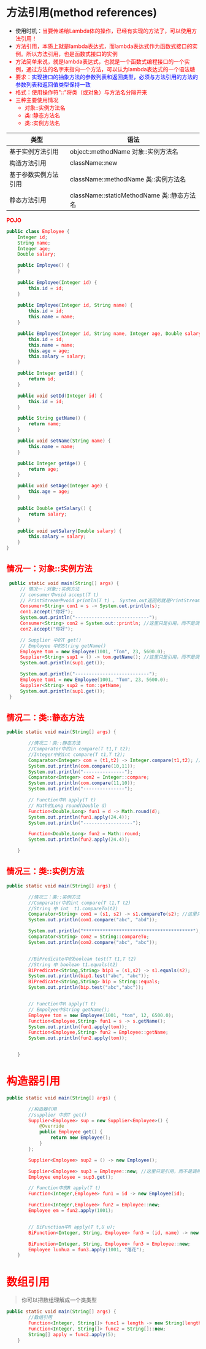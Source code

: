 # 方法引用(method references)

- 使用时机：<font color="red">当要传递给Lambda体的操作，已经有实现的方法了，可以使用方法引用！</font>
- <font color="red">方法引用，本质上就是lambda表达式，而lambda表达式作为函数式接口的实例。所以方法引用，也是函数式接口的实例
- 方法简单来说，就是lambda表达式，也就是一个函数式编程接口的一个实例，通过方法的名字来指向一个方法，可以认为lambda表达式的一个语法糖
- 要求：<font color="blue">实现接口的抽象方法的参数列表和返回类型，必须与方法引用的方法的参数列表和返回值类型保持一致</font>
- 格式：使用操作符"::"将类（或对象）与方法名分隔开来
- 三种主要使用情况
  - 对象::实例方法名
  - 类::静态方法名
  - 类::实例方法名



| 类型                 | 语法                                       |
| -------------------- | ------------------------------------------ |
| 基于实例方法引用     | object::methodName 对象::实例方法名        |
| 构造方法引用         | className::new                             |
| 基于参数实例方法引用 | className::methodName  类::实例方法名      |
| 静态方法引用         | className::staticMethodName 类::静态方法名 |

**POJO**

```java
public class Employee {
    Integer id;
    String name;
    Integer age;
    Double salary;

    public Employee() {
    }
    
    public Employee(Integer id) {
        this.id = id;
    }
    
    public Employee(Integer id, String name) {
        this.id = id;
        this.name = name;
    }

    public Employee(Integer id, String name, Integer age, Double salary) {
        this.id = id;
        this.name = name;
        this.age = age;
        this.salary = salary;
    }

    public Integer getId() {
        return id;
    }

    public void setId(Integer id) {
        this.id = id;
    }

    public String getName() {
        return name;
    }

    public void setName(String name) {
        this.name = name;
    }

    public Integer getAge() {
        return age;
    }

    public void setAge(Integer age) {
        this.age = age;
    }

    public Double getSalary() {
        return salary;
    }

    public void setSalary(Double salary) {
        this.salary = salary;
    }
}
```

## 情况一：对象::实例方法

```java
 public static void main(String[] args) {
     // 情况一：对象::实例方法
     // consumer中void accept(T t)
     // PrintStream中void println(T t) 。 System.out返回的就是PrintStream
     Consumer<String> con1 = s -> System.out.println(s);
     con1.accept("你好");
     System.out.println("---------------------------");
     Consumer<String> con2 = System.out::println; //这里只是引用，而不是调用
     con2.accept("你好");

     // Supplier 中的T get()
     // Employee 中的String getName()
     Employee tom = new Employee(1001, "Tom", 23, 5600.0);
     Supplier<String> sup1 = () -> tom.getName(); //这里只是引用，而不是调用
     System.out.println(sup1.get());

     System.out.println("---------------------------");
     Employee tom1 = new Employee(1001, "Tom", 23, 5600.0);
     Supplier<String> sup2 = tom::getName;
     System.out.println(sup1.get());
 }
```

## 情况二：类::静态方法

```java
public static void main(String[] args) {

        //情况二：类::静态方法
        //Comparator中的in compare(T t1,T t2);
        //Integer中的int compare(T t1,T t2);
        Comparator<Integer> com = (t1,t2) -> Integer.compare(t1,t2); //这里只是引用，而不是调用
        System.out.println(com.compare(10,11));
        System.out.println("---------------");
        Comparator<Integer> com2 = Integer::compare;
        System.out.println(com.compare(11,10));
        System.out.println("---------------");

        // Function中R apply(T t)
        // Math的Long round(Double d)
        Function<Double,Long> fun1 = d -> Math.round(d);
        System.out.println(fun1.apply(24.4));
        System.out.println("------------------");

        Function<Double,Long> fun2 = Math::round;
        System.out.println(fun2.apply(24.4));

    }
```

## 情况三：类::实例方法

```java
public static void main(String[] args) {

        //情况三：类::实例方法
        //Comparator中的int compare(T t1,T t2)
        //String 中 int  t1.compareTo(t2)
        Comparator<String> com1 = (s1, s2) -> s1.compareTo(s2); //这里只是引用，而不是调用
        System.out.println(com1.compare("abc", "abd"));

        System.out.println("****************************************");
        Comparator<String> com2 = String::compareTo;
        System.out.println(com2.compare("abc", "abc"));


        //BiPredicate中的boolean test(T t1,T t2)
        //String 中 boolean t1.equals(t2)
        BiPredicate<String,String> bip1 = (s1,s2) -> s1.equals(s2);
        System.out.println(bip1.test("abc", "abc"));
        BiPredicate<String,String> bip = String::equals;
        System.out.println(bip.test("abc","abc"));


        // Function中R apply(T t)
        // Empolyee中String getName();
        Employee tom = new Employee(1001, "tom", 12, 6500.0);
        Function<Employee,String> fun1 = s -> s.getName();
        System.out.println(fun1.apply(tom));
        Function<Employee,String> fun2 = Employee::getName;
        System.out.println(fun2.apply(tom));


    }
```

# 构造器引用

```java
public static void main(String[] args) {

        //构造器引用
        //supplier 中的T get()
        Supplier<Employee> sup = new Supplier<Employee>() {
            @Override
            public Employee get() {
                return new Employee();
            }
        };

        Supplier<Employee> sup2 = () -> new Employee();

        Supplier<Employee> sup3 = Employee::new; //这里只是引用，而不是调用
        Employee employee = sup3.get();

        // Function中的R apply(T t)
        Function<Integer,Employee> fun1 = id -> new Employee(id);

        Function<Integer,Employee> fun2 = Employee::new;
        Employee em = fun2.apply(1001);


        // BiFunction中R apply(T t,U u);
        BiFunction<Integer, String, Employee> fun3 = (id, name) -> new Employee(id, name);

        BiFunction<Integer, String, Employee> fun3 = Employee::new;
        Employee luohua = fun3.apply(1001, "落花");
    }
```



# 数组引用

> 你可以把数组理解成一个类类型

```java
public static void main(String[] args) {
        //数组引用
        Function<Integer, String[]> func1 = length -> new String[length];
        Function<Integer, String[]> func2 = String[]::new;
        String[] apply = func2.apply(5);
    }
```

